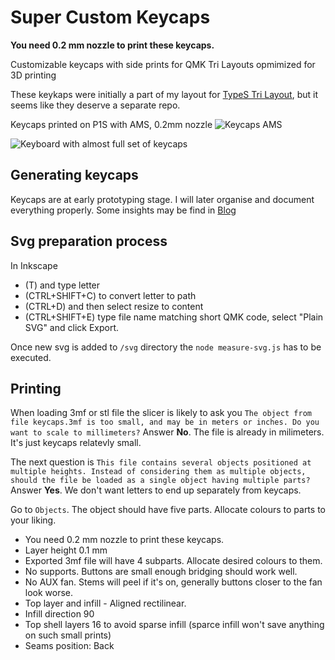 # Super Custom Keycaps

**You need 0.2 mm nozzle to print these keycaps.**

Customizable keycaps with side prints for QMK Tri Layouts opmimized for 3D printing

These keykaps were initially a part of my layout for [TypeS Tri Layout](https://github.com/andruhon/type-s-tri-layout), but it seems like they deserve a separate repo.

Keycaps printed on P1S with AMS, 0.2mm nozzle
![Keycaps AMS](keycaps-ams.png)

![Keyboard with almost full set of keycaps](blog-assets/keyboard.png)

## Generating keycaps

Keycaps are at early prototyping stage. I will later organise and document everything properly.
Some insights may be find in [Blog](blog.md)

## Svg preparation process

In Inkscape

- (T) and type letter
- (CTRL+SHIFT+C) to convert letter to path
- (CTRL+D) and then select resize to content
- (CTRL+SHIFT+E) type file name matching short QMK code, select "Plain SVG" and click Export.

Once new svg is added to `/svg` directory the `node measure-svg.js` has to be executed.

## Printing

When loading 3mf or stl file the slicer is likely to ask you
`The object from file keycaps.3mf is too small, and may be in meters or inches. Do you want to scale to millimeters?`
Answer **No**. The file is already in milimeters. It's just keycaps relatevly small.

The next question is 
`This file contains several objects positioned at multiple heights. Instead of considering them as multiple objects, should the file be loaded as a single object having multiple parts?`
Answer **Yes**. We don't want letters to end up separately from keycaps.

Go to `Objects`. The object should have five parts. Allocate colours to parts to your liking.

- You need 0.2 mm nozzle to print these keycaps.
- Layer height 0.1 mm
- Exported 3mf file will have 4 subparts. Allocate desired colours to them.
- No supports. Buttons are small enough bridging should work well.
- No AUX fan. Stems will peel if it's on, generally buttons closer to the fan look worse.
- Top layer and infill - Aligned rectilinear.
- Infill direction 90
- Top shell layers 16 to avoid sparse infill (sparce infill won't save anything on such small prints)
- Seams position: Back

